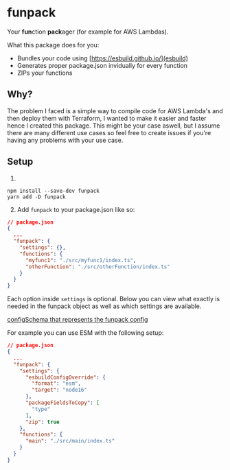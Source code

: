 # funpack

Your **fun**ction **pack**ager (for example for AWS Lambdas).

What this package does for you:

- Bundles your code using [https://esbuild.github.io/](esbuild)
- Generates proper package.json invidually for every function
- ZIPs your functions

## Why?

The problem I faced is a simple way to compile code for AWS Lambda's and then deploy them with Terraform, I wanted to make it easier and faster hence I created this package. This might be your case aswell, but I assume there are many different use cases so feel free to create issues if you're having any problems with your use case.

## Setup

1.

```
npm install --save-dev funpack
yarn add -D funpack
```

2. Add `funpack` to your package.json like so:

```json
// package.json
{
  ...
  "funpack": {
    "settings": {},
    "functions": {
      "myfunc1": "./src/myfunc1/index.ts",
      "otherFunction": "./src/otherFunction/index.ts"
    }
  }
}
```

Each option inside `settings` is optional. Below you can view what exactly is needed in the funpack object as well as which settings are available.

[configSchema that represents the funpack config](./src/parts/parseConfig.ts)

For example you can use ESM with the following setup:

```json
// package.json
{
  ...
  "funpack": {
    "settings": {
      "esbuildConfigOverride": {
        "format": "esm",
        "target": "node16"
      },
      "packageFieldsToCopy": [
        "type"
      ],
      "zip": true
    },
    "functions": {
      "main": "./src/main/index.ts"
    }
  }
}
```
